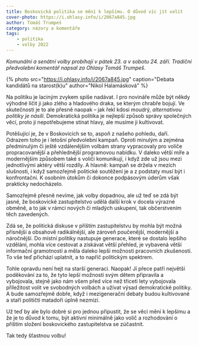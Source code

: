 ```yaml
---
title: Boskovická politika se mění k lepšímu. O důvod víc jít volit
cover-photo: https://i.ohlasy.info/i/2067a845.jpg
author: Tomáš Trumpeš
category: názory a komentáře
tags:
    - politika
    - volby 2022
---
```


*Komunální a senátní volby probíhají v pátek 23. a v sobotu 24. září. Tradiční předvolební komentář napsal za Ohlasy Tomáš Trumpeš.*

{% photo src="https://i.ohlasy.info/i/2067a845.jpg" caption="Debata kandidátů na starost(k)u" author="Nikol Halamásková" %}

Na politiku je laciným zvykem spíše nadávat. I pro novináře může být někdy výhodné líčit ji jako zlého a hladového draka, se kterým chrabře bojují. Ve skutečnosti je to ale přesně naopak – jak řekl kdosi moudrý, *alternativou politiky je násilí*. Demokratická politika je nejlepší způsob správy společných věcí, proto jí nepotřebujeme stínat hlavy, ale musíme ji kultivovat.

Potěšující je, že v Boskovicích se to, aspoň z našeho pohledu, daří. Odrazem toho je i letošní předvolební kampaň. Oproti minulým a zejména předminulým či ještě vzdálenějším volbám strany vypracovaly pro voliče propracovanější a přehlednější programovou nabídku. V daleko větší míře a modernějším způsobem také s voliči komunikují, i když zde už jsou mezi jednotlivými aktéry větší rozdíly. A hlavně: kampaň se držela v mezích slušnosti, i když samozřejmě politické soutěžení je a z podstaty musí být i konfrontační. K osobním útokům či dokonce podpásovým úderům však prakticky nedocházelo. 

Samozřejmě přesně nevíme, jak volby dopadnou, ale už teď se zdá být jasné, že boskovické zastupitelstvo udělá další krok v docela výrazné obměně, a to jak v rámci nových či mladých uskupení, tak občerstvením těch zavedených.

Zdá se, že politická diskuse v příštím zastupitelstvu by mohla být možná přísnější a obsahově radikálnější, ale zároveň poučenější, modernější a náročnější. Do místní politiky nastupuje generace, které se dostalo lepšího vzdělání, mohla více cestovat a získávat větší přehled, je vybavená větší informační gramotností a měla daleko lepší možnosti pracovních zkušeností. To vše teď přichází uplatnit, a to napříč politickým spektrem.

Tohle opravdu není hejt na starší generaci. Naopak! Jí přece patří největší poděkování za to, že tyto lepší možnosti svým dětem připravila a vybojovala, stejně jako nám všem před více než třiceti lety vybojovala příležitost volit ve svobodných volbách a užívat výsad demokratické politiky. A bude samozřejmě dobře, když i mezigenerační debaty budou kultivované a staří političtí matadoři úplně nezmizí.

Už teď by ale bylo dobré si pro jednou připustit, že se věci mění k lepšímu a že je to důvod k tomu, být aktivní minimálně jako volič a rozhodování o příštím složení boskovického zastupitelstva se zúčastnit.

Tak tedy šťastnou volbu!